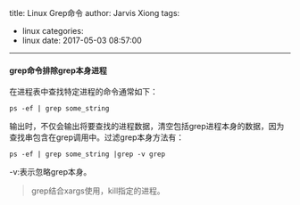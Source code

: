 title: Linux Grep命令
author: Jarvis Xiong
tags:
  - linux
categories:
  - linux
date: 2017-05-03 08:57:00
---
#### grep命令排除grep本身进程

在进程表中查找特定进程的命令通常如下：
```
ps -ef | grep some_string  
```
输出时，不仅会输出将要查找的进程数据，清空包括grep进程本身的数据，因为查找串包含在grep调用中。过滤grep本身方法有：
```
ps -ef | grep some_string |grep -v grep
```
-v:表示忽略grep本身。

>grep结合xargs使用，kill指定的进程。
